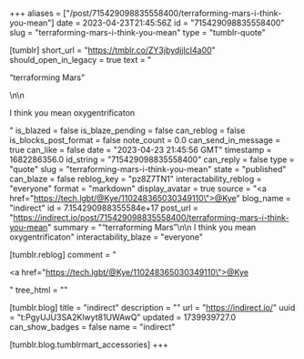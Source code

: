 +++
aliases = ["/post/715429098835558400/terraforming-mars-i-think-you-mean"]
date = 2023-04-23T21:45:56Z
id = "715429098835558400"
slug = "terraforming-mars-i-think-you-mean"
type = "tumblr-quote"

[tumblr]
short_url = "https://tmblr.co/ZY3jbydjjlcI4a00"
should_open_in_legacy = true
text = "<p>&ldquo;terraforming Mars&rdquo;</p>\n\n<p>I think you mean oxygentrificaton</p>"
is_blazed = false
is_blaze_pending = false
can_reblog = false
is_blocks_post_format = false
note_count = 0.0
can_send_in_message = true
can_like = false
date = "2023-04-23 21:45:56 GMT"
timestamp = 1682286356.0
id_string = "715429098835558400"
can_reply = false
type = "quote"
slug = "terraforming-mars-i-think-you-mean"
state = "published"
can_blaze = false
reblog_key = "pz8Z7TN1"
interactability_reblog = "everyone"
format = "markdown"
display_avatar = true
source = "<a href=\"https://tech.lgbt/@Kye/110248365030349110\">@Kye</a>"
blog_name = "indirect"
id = 7.154290988355584e+17
post_url = "https://indirect.io/post/715429098835558400/terraforming-mars-i-think-you-mean"
summary = "“terraforming Mars”\n\n I think you mean oxygentrificaton"
interactability_blaze = "everyone"

[tumblr.reblog]
comment = "<p><a href=\"https://tech.lgbt/@Kye/110248365030349110\">@Kye</a></p>"
tree_html = ""

[tumblr.blog]
title = "indirect"
description = ""
url = "https://indirect.io/"
uuid = "t:PgyUJU3SA2Klwyt81UWAwQ"
updated = 1739939727.0
can_show_badges = false
name = "indirect"

[tumblr.blog.tumblrmart_accessories]
+++

